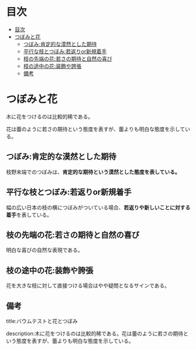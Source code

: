 

# 目次

- [目次](#目次)
- [つぼみと花](#つぼみと花)
  - [つぼみ:肯定的な漠然とした期待](#つぼみ肯定的な漠然とした期待)
  - [平行な枝とつぼみ:若返りor新規着手](#平行な枝とつぼみ若返りor新規着手)
  - [枝の先端の花:若さの期待と自然の喜び](#枝の先端の花若さの期待と自然の喜び)
  - [枝の途中の花:装飾や誇張](#枝の途中の花装飾や誇張)
  - [備考](#備考)


# つぼみと花

木に花をつけるのは比較的稀である。

花は蕾のように若さの期待という態度を表すが、蕾よりも明白な態度を示している。

## つぼみ:肯定的な漠然とした期待

枝野末端でのつぼみは、**肯定的な期待という漠然とした態度を表している。**


## 平行な枝とつぼみ:若返りor新規着手

幅の広い日本の枝の横につぼみがついている場合、**若返りや新しいことに対する着手**を表している。


## 枝の先端の花:若さの期待と自然の喜び

明白な喜びの自然な表現である。



## 枝の途中の花:装飾や誇張

花を大きな枝に対して直接つける場合はやや疑問となるサインである。


## 備考

title:バウムテストと花とつぼみ

description:木に花をつけるのは比較的稀である。花は蕾のように若さの期待という態度を表すが、蕾よりも明白な態度を示している。
